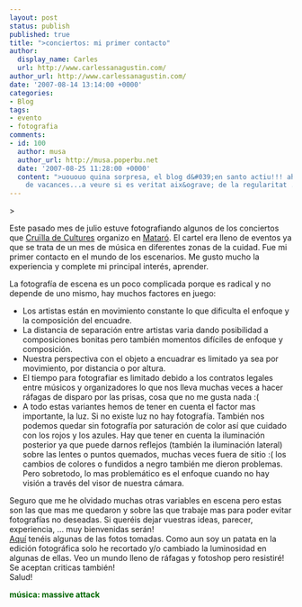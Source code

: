 ```yaml
---
layout: post
status: publish
published: true
title: ">conciertos: mi primer contacto"
author:
  display_name: Carles
  url: http://www.carlessanagustin.com/
author_url: http://www.carlessanagustin.com/
date: '2007-08-14 13:14:00 +0000'
categories:
- Blog
tags:
- evento
- fotografia
comments:
- id: 100
  author: musa
  author_url: http://musa.poperbu.net
  date: '2007-08-25 11:28:00 +0000'
  content: ">uououo quina sorpresa, el blog d&#039;en santo actiu!!! ahir vaig tornar
    de vacances...a veure si es veritat aix&ograve; de la regularitat ..Salut!"
---
```

<p>>
<div style="float:right;margin-left:10px;margin-bottom:10px;"> <a href="http://www.flickr.com/photos/santopics/1092133191/" title="photo sharing"><img src="http://farm2.static.flickr.com/1291/1092133191_0aedd8f63b_m.jpg" alt="" /></a><br /><span style="margin-top:0;font-size:0;">  <a href="http://www.flickr.com/photos/santopics/1092133191/">Canteca de Macao 05</a><br />Cargado originalmente por <a href="http://www.flickr.com/people/santopics/">S@ntO</a> </span></div>
<p>Este pasado mes de julio estuve fotografiando algunos de los conciertos que <a href="http://www.cruilladecultures.com/">Cru&iuml;lla de Cultures</a> organizo en <a href="http://maps.google.com/maps?f=q&amp;hl=en&amp;geocode=&amp;q=mataro,+spain&amp;amp;amp;amp;amp;amp;amp;amp;ie=UTF8&amp;z=12&amp;om=1">Matar&oacute;</a>. El cartel era lleno de eventos ya que se trata de un mes de m&uacute;sica en diferentes zonas de la cuidad. Fue mi primer contacto en el mundo de los escenarios. Me gusto mucho la experiencia y complete mi principal inter&eacute;s, aprender.</p>
<p>La fotograf&iacute;a de escena es un poco complicada porque es radical y no depende de uno mismo, hay muchos factores en juego:
<ul>
<li>Los artistas est&aacute;n en movimiento constante lo que dificulta el enfoque y la composici&oacute;n del encuadre.</li>
<li>La distancia de separaci&oacute;n entre artistas varia dando posibilidad a composiciones bonitas pero tambi&eacute;n momentos dif&iacute;ciles de enfoque y composici&oacute;n.</li>
<li>Nuestra perspectiva con el objeto a encuadrar es limitado ya sea por movimiento, por distancia o por altura.</li>
<li>El tiempo para fotografiar es limitado debido a los contratos legales entre m&uacute;sicos y organizadores lo que nos lleva muchas veces a hacer r&aacute;fagas de disparo por las prisas, cosa que no me gusta nada :(</li>
<li>A todo estas variantes hemos de tener en cuenta el factor mas importante, la luz. Si no existe luz no hay fotograf&iacute;a. Tambi&eacute;n nos podemos quedar sin fotograf&iacute;a por saturaci&oacute;n de color as&iacute; que cuidado con los rojos y los azules. Hay que tener en cuenta la iluminaci&oacute;n posterior ya que puede darnos reflejos (tambi&eacute;n la iluminaci&oacute;n lateral) sobre las lentes o puntos quemados, muchas veces fuera de sitio :( los cambios de colores o fundidos a negro tambi&eacute;n me dieron problemas. Pero sobretodo, lo mas problem&aacute;tico es el enfoque cuando no hay visi&oacute;n a trav&eacute;s del visor de nuestra c&aacute;mara.</li>
</ul>
<p>Seguro que me he olvidado muchas otras variables en escena pero estas son las que mas me quedaron y sobre las que trabaje mas para poder evitar fotograf&iacute;as no deseadas. Si quer&eacute;is dejar vuestras ideas, parecer, experiencia, ... muy bienvenidas ser&aacute;n!<br /><a href="http://www.flickr.com/photos/santopics/sets/72157601429642880/show/">Aqu&iacute;</a> ten&eacute;is algunas de las fotos tomadas. Como aun soy un patata en la edici&oacute;n fotogr&aacute;fica solo he recortado y/o cambiado la luminosidad en algunas de ellas. Veo un mundo lleno de r&aacute;fagas y fotoshop pero resistir&eacute;! Se aceptan criticas tambi&eacute;n!<br />Salud!</p>
<p><span style="font-weight:bold;color:rgb(0,102,0);">m&uacute;sica: massive attack</span></p>
